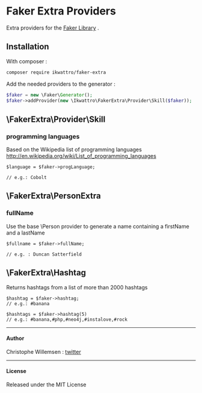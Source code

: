 # Faker Extra Providers

Extra providers for the [Faker Library](https://github.com/fzaninotto/faker) .

## Installation

With composer :

```bash
composer require ikwattro/faker-extra
```

Add the needed providers to the generator :

```php
$faker = new \Faker\Generator();
$faker->addProvider(new \Ikwattro\FakerExtra\Provider\Skill($faker));
```

## \FakerExtra\Provider\Skill

### programming languages

Based on the Wikipedia list of programming languages http://en.wikipedia.org/wiki/List_of_programming_languages

```
$language = $faker->progLanguage;

// e.g.: Cobolt
```

## \FakerExtra\PersonExtra

### fullName

Use the base \Person provider to generate a name containing a firstName and a lastName

```
$fullname = $faker->fullName;

// e.g. : Duncan Satterfield
```

## \FakerExtra\Hashtag

Returns hashtags from a list of more than 2000 hashtags

```
$hashtag = $faker->hashtag;
// e.g.: #banana

$hashtags = $faker->hashtag(5)
// e.g.: #banana,#php,#neo4j,#instalove,#rock
```

---

#### Author

Christophe Willemsen : [twitter](https://twitter.com/ikwattro)

---

#### License

Released under the MIT License
